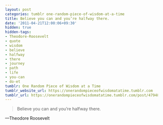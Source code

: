 ```yaml
---
layout: post
categories: tumblr one-random-piece-of-wisdom-at-a-time
title: Believe you can and you’re halfway there.
date: '2011-04-21T12:00:06+09:30'
hidden: true
hidden-tags:
- Theodore-Roosevelt
- quote
- wisdom
- believe
- halfway
- there
- journey
- path
- life
- you-can
- do-et
tumblr: One Random Piece of Wisdom at a Time
tumblr_website_url: https://onerandompieceofwisdomatatime.tumblr.com
tumblr_url: https://onerandompieceofwisdomatatime.tumblr.com/post/4794845379/believe-you-can-and-youre-halfway-there
---
```

> Believe you can and you’re halfway there.

—Theodore Roosevelt
